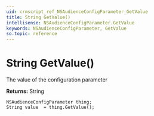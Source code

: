 ```yaml
---
uid: crmscript_ref_NSAudienceConfigParameter_GetValue
title: String GetValue()
intellisense: NSAudienceConfigParameter.GetValue
keywords: NSAudienceConfigParameter, GetValue
so.topic: reference
---
```


# String GetValue()

The value of the configuration parameter

**Returns:** String

```crmscript
NSAudienceConfigParameter thing;
String value  = thing.GetValue();
```

